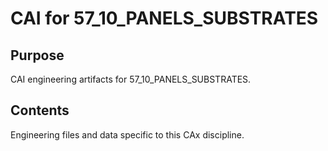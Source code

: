 # CAI for 57_10_PANELS_SUBSTRATES

## Purpose
CAI engineering artifacts for 57_10_PANELS_SUBSTRATES.

## Contents
Engineering files and data specific to this CAx discipline.
